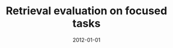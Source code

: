 ---
title: "Retrieval evaluation on focused tasks"
authors: "Fetahu, Besnik; Schenkel, Ralf"
collection: publications
permalink: /publication/2012-DBLP_conf_sigir_FetahuS12
date: 2012-01-01
venue: "The 35th International ACM SIGIR conference on research and development in Information Retrieval, SIGIR '12, Portland, OR, USA, August 12-16, 2012"
---